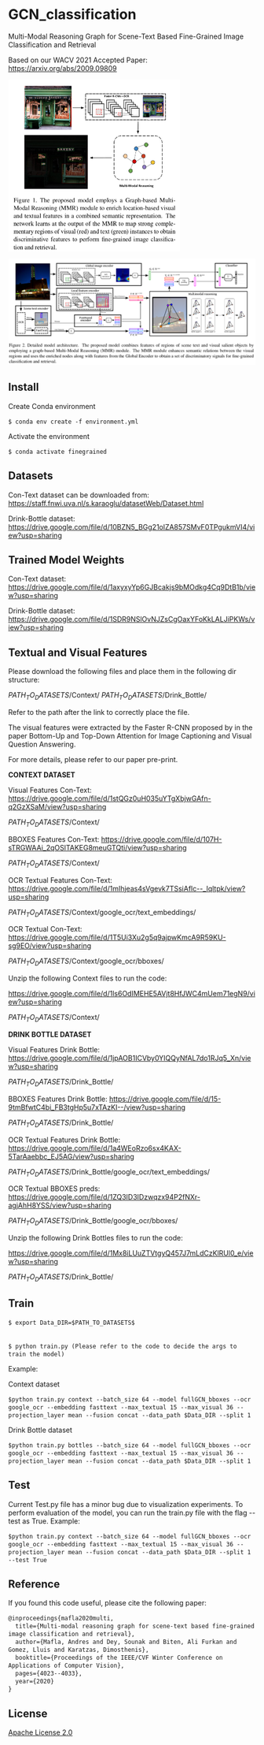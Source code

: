 # GCN_classification
Multi-Modal Reasoning Graph for Scene-Text Based Fine-Grained Image Classification and Retrieval

Based on our WACV 2021 Accepted Paper:
https://arxiv.org/abs/2009.09809

<a href="url"><img src="project_images/Teaser1.png" align="center" height="350" width="350" ></a>
<p></p>

![alt text](project_images/Figure_2.png?raw=true "Model")

## Install

Create Conda environment

    $ conda env create -f environment.yml

Activate the environment

    $ conda activate finegrained


## Datasets

Con-Text dataset can be downloaded from:
https://staff.fnwi.uva.nl/s.karaoglu/datasetWeb/Dataset.html

Drink-Bottle dataset:
https://drive.google.com/file/d/10BZN5_BGg21olZA857SMvF0TPgukmVI4/view?usp=sharing

## Trained Model Weights

Con-Text dataset:
https://drive.google.com/file/d/1axyxyYp6GJBcakjs9bMOdkg4Cq9DtB1b/view?usp=sharing


Drink-Bottle dataset:
https://drive.google.com/file/d/1SDR9NSlOvNJZsCgOaxYFoKkLALJiPKWs/view?usp=sharing



## Textual and Visual Features

Please download the following files and place them in the following dir structure: 

$PATH_TO_DATASETS$/Context/
$PATH_TO_DATASETS$/Drink_Bottle/

Refer to the path after the link to correctly place the file.

The visual features were extracted by the Faster R-CNN proposed by in the paper Bottom-Up and Top-Down Attention for Image Captioning and Visual Question Answering.

For more details, please refer to our paper pre-print.

**CONTEXT DATASET**

Visual Features Con-Text: 
https://drive.google.com/file/d/1stQGz0uH035uYTgXbjwGAfn-q2GzXSaM/view?usp=sharing

$PATH_TO_DATASETS$/Context/

BBOXES Features Con-Text: 
https://drive.google.com/file/d/107H-sTRGWAAi_2qOSlTAKEG8meuGTQti/view?usp=sharing

$PATH_TO_DATASETS$/Context/

OCR Textual Features Con-Text: 
https://drive.google.com/file/d/1mIhjeas4sVgevk7TSsiAflc--_Iqltpk/view?usp=sharing

$PATH_TO_DATASETS$/Context/google_ocr/text_embeddings/

OCR Textual Con-Text:
https://drive.google.com/file/d/1T5Ui3Xu2g5q9ajpwKmcA9R59KU-sg9EO/view?usp=sharing

$PATH_TO_DATASETS$/Context/google_ocr/bboxes/

Unzip the following Context files to run the code:

https://drive.google.com/file/d/1ls6OdIMEHE5AVjt8HfJWC4mUem71egN9/view?usp=sharing

$PATH_TO_DATASETS$/Context/

**DRINK BOTTLE DATASET**

Visual Features Drink Bottle: 
https://drive.google.com/file/d/1jpAOB1ICVby0YIQQyNfAL7do1RJq5_Xn/view?usp=sharing

$PATH_TO_DATASETS$/Drink_Bottle/

BBOXES Features Drink Bottle:
https://drive.google.com/file/d/15-9tmBfwtC4bi_FB3tgHp5u7xTAzKI--/view?usp=sharing

$PATH_TO_DATASETS$/Drink_Bottle/

OCR Textual Features Drink Bottle:
https://drive.google.com/file/d/1a4WEoRzo6sx4KAX-5TarAaebbc_EJ5AG/view?usp=sharing

$PATH_TO_DATASETS$/Drink_Bottle/google_ocr/text_embeddings/

OCR Textual BBOXES preds:
https://drive.google.com/file/d/1ZQ3ID3IDzwqzx94P2fNXr-agjAhH8YSS/view?usp=sharing

$PATH_TO_DATASETS$/Drink_Bottle/google_ocr/bboxes/

Unzip the following Drink Bottles files to run the code:

https://drive.google.com/file/d/1Mx8iLUuZTVtgyQ457J7mLdCzKlRUl0_e/view?usp=sharing

$PATH_TO_DATASETS$/Drink_Bottle/


## Train 


    $ export Data_DIR=$PATH_TO_DATASETS$
    
    
    $ python train.py (Please refer to the code to decide the args to train the model)

Example: 

Context dataset

    $python train.py context --batch_size 64 --model fullGCN_bboxes --ocr google_ocr --embedding fasttext --max_textual 15 --max_visual 36 --projection_layer mean --fusion concat --data_path $Data_DIR --split 1

Drink Bottle dataset

    $python train.py bottles --batch_size 64 --model fullGCN_bboxes --ocr google_ocr --embedding fasttext --max_textual 15 --max_visual 36 --projection_layer mean --fusion concat --data_path $Data_DIR --split 1

## Test

Current Test.py file has a minor bug due to visualization experiments. To perform evaluation of the model, you can run the train.py file with the flag --test as True. Example:


    $python train.py context --batch_size 64 --model fullGCN_bboxes --ocr google_ocr --embedding fasttext --max_textual 15 --max_visual 36 --projection_layer mean --fusion concat --data_path $Data_DIR --split 1 --test True


## Reference

If you found this code useful, please cite the following paper:

```
@inproceedings{mafla2020multi,
  title={Multi-modal reasoning graph for scene-text based fine-grained image classification and retrieval},
  author={Mafla, Andres and Dey, Sounak and Biten, Ali Furkan and Gomez, Lluis and Karatzas, Dimosthenis},
  booktitle={Proceedings of the IEEE/CVF Winter Conference on Applications of Computer Vision},
  pages={4023--4033},
  year={2020}
}
```

## License

[Apache License 2.0](http://www.apache.org/licenses/LICENSE-2.0)
